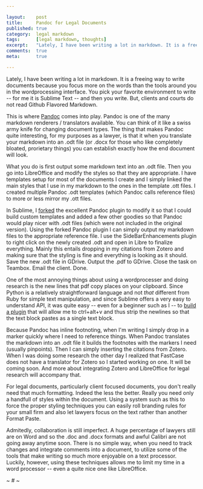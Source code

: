 ```yaml
---

layout:    post
title:     Pandoc for Legal Documents
published: true
category:  legal markdown
tags:      [legal markdown, thoughts]
excerpt:   "Lately, I have been writing a lot in markdown. It is a freeing way to write documents because you focus more on the words than the tools around you in the wordprocessing interface. You pick your favorite environment to write -- for me it is Sublime Text -- and then you write. But, clients and courts do not read Github Flavored Markdown."
comments:  true
meta:      true

---
```


Lately, I have been writing a lot in markdown. It is a freeing way to write documents because you focus more on the words than the tools around you in the wordprocessing interface. You pick your favorite environment to write -- for me it is Sublime Text -- and then you write. But, clients and courts do not read Github Flavored Markdown. 

This is where [Pandoc](http://johnmacfarlane.net/pandoc/index.html) comes into play. Pandoc is one of the many markdown renderers / translators available. You can think of it like a swiss army knife for changing document types. The thing that makes Pandoc quite interesting, for my purposes as a lawyer, is that it when you translate your markdown into an .odt file (or .docx for those who like completely bloated, prorietary things) you can establish exactly how the end document will look. 

What you do is first output some markdown text into an .odt file. Then you go into LibreOffice and modify the styles so that they are appropriate. I have templates setup for most of the documents I create and I simply linked the main styles that I use in my markdown to the ones in the template .ott files. I created multiple Pandoc .odt templates (which Pandoc calls reference files) to more or less mirror my .ott files. 

In Sublime, I [forked](https://github.com/compleatang/sublimetext-Pandoc) the excellent Pandoc plugin to modify it so that I could build custom templates and added a few other goodies so that Pandoc would play nicer with .odt files (which were not included in the original version). Using the forked Pandoc plugin I can simply output my markdown files to the appropriate reference file. I use the SideBarEnhancements plugin to right click on the newly created .odt and open in Libre to finalize everything. Mainly this entails dropping in my citations from Zotero and making sure that the styling is fine and everything is looking as it should. Save the new .odt file in GDrive. Output the .pdf to GDrive. Close the task on Teambox. Email the client. Done. 

One of the most annoying things about using a wordprocesser and doing research is the new lines that pdf copy places on your clipboard. Since Python is a relatively straightforward language and not *that* different from Ruby for simple text manipulation, and since Sublime offers a very easy to understand API, it was quite easy -- even for a beginner such as I -- to [build a plugin](https://github.com/compleatang/sublimetext-pastepdf) that will allow me to ctrl+alt+v and thus strip the newlines so that the text block pastes as a single text block. 

Because Pandoc has inline footnoting, when I'm writing I simply drop in a marker quickly where I need to reference things. When Pandoc translates the markdown into an .odt file it builds the footnotes with the markers I need (usually pinpoints). Then I can simply inserting the citations from Zotero. When I was doing some research the other day I realized that FastCase does not have a translator for Zotero so I started working on one. It will be coming soon. And more about integrating Zotero and LibreOffice for legal research will accompany that. 

For legal documents, particularly client focused documents, you don't really need that much formatting. Indeed the less the better. Really you need only a handfull of styles within the document. Using a system such as this to force the proper styling techniques you can easily roll branding rules for your small firm and also let lawyers focus on the text rather than another Format Paste. 

Admitedly, collaboration is still imperfect. A huge percentage of lawyers still are on Word and so the .doc and .docx formats and awful Calibri are not going away anytime soon. There is no simple way, when you need to track changes and integrate comments into a document, to utilize some of the tools that make writing so much more enjoyable on a text processor. Luckily, however, using these techniques allows me to limit my time in a word processor -- even a quite nice one like LibreOffice. 

~ # ~